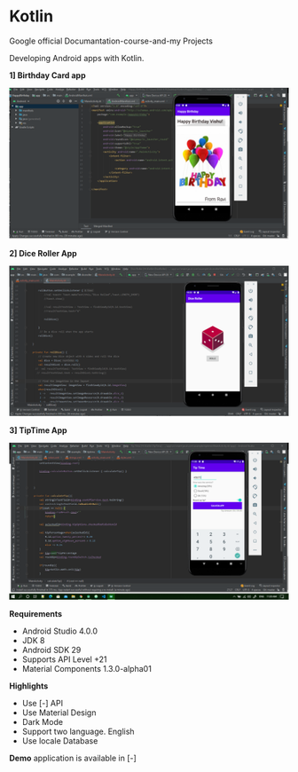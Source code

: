 # Kotlin
Google official Documantation-course-and-my Projects 

Developing Android apps with Kotlin.

**1] Birthday Card app**

<p align="center"><img src="assets/hap.png" /></p>

**2] Dice Roller App**

<p align="center"><img src="assets/DiceRoller.png" /></p>

**3] TipTime App**

<p align="center"><img src="assets/Tip.png" /></p>

**Requirements**
- Android Studio 4.0.0
- JDK 8
- Android SDK 29
- Supports API Level +21
- Material Components 1.3.0-alpha01

**Highlights**
- Use [-] API
- Use Material Design 
- Dark Mode
- Support two language. English 
- Use locale Database

**Demo** application is available in [-]
